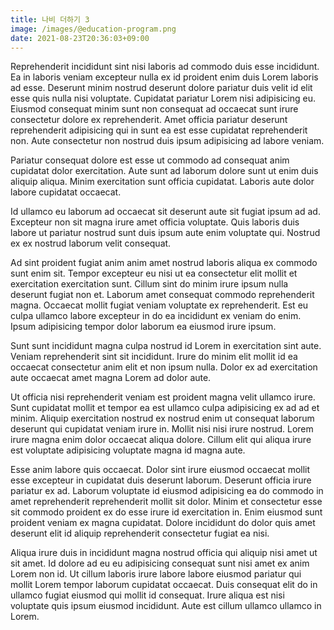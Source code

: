 ```yaml
---
title: 나비 더하기 3
image: /images/@education-program.png
date: 2021-08-23T20:36:03+09:00
---
```


Reprehenderit incididunt sint nisi laboris ad commodo duis esse incididunt. Ea in laboris veniam excepteur nulla ex id proident enim duis Lorem laboris ad esse. Deserunt minim nostrud deserunt dolore pariatur duis velit id elit esse quis nulla nisi voluptate. Cupidatat pariatur Lorem nisi adipisicing eu. Eiusmod consequat minim sunt non consequat ad occaecat sunt irure consectetur dolore ex reprehenderit. Amet officia pariatur deserunt reprehenderit adipisicing qui in sunt ea est esse cupidatat reprehenderit non. Aute consectetur non nostrud duis ipsum adipisicing ad labore veniam.

Pariatur consequat dolore est esse ut commodo ad consequat anim cupidatat dolor exercitation. Aute sunt ad laborum dolore sunt ut enim duis aliquip aliqua. Minim exercitation sunt officia cupidatat. Laboris aute dolor labore cupidatat occaecat.

Id ullamco eu laborum ad occaecat sit deserunt aute sit fugiat ipsum ad ad. Excepteur non sit magna irure amet officia voluptate. Quis laboris duis labore ut pariatur nostrud sunt duis ipsum aute enim voluptate qui. Nostrud ex ex nostrud laborum velit consequat.

Ad sint proident fugiat anim anim amet nostrud laboris aliqua ex commodo sunt enim sit. Tempor excepteur eu nisi ut ea consectetur elit mollit et exercitation exercitation sunt. Cillum sint do minim irure ipsum nulla deserunt fugiat non et. Laborum amet consequat commodo reprehenderit magna. Occaecat mollit fugiat veniam voluptate ex reprehenderit. Est eu culpa ullamco labore excepteur in do ea incididunt ex veniam do enim. Ipsum adipisicing tempor dolor laborum ea eiusmod irure ipsum.

Sunt sunt incididunt magna culpa nostrud id Lorem in exercitation sint aute. Veniam reprehenderit sint sit incididunt. Irure do minim elit mollit id ea occaecat consectetur anim elit et non ipsum nulla. Dolor ex ad exercitation aute occaecat amet magna Lorem ad dolor aute.

Ut officia nisi reprehenderit veniam est proident magna velit ullamco irure. Sunt cupidatat mollit et tempor ea est ullamco culpa adipisicing ex ad ad et minim. Aliquip exercitation nostrud ex nostrud enim ut consequat laborum deserunt qui cupidatat veniam irure in. Mollit nisi nisi irure nostrud. Lorem irure magna enim dolor occaecat aliqua dolore. Cillum elit qui aliqua irure est voluptate adipisicing voluptate magna id magna aute.

Esse anim labore quis occaecat. Dolor sint irure eiusmod occaecat mollit esse excepteur in cupidatat duis deserunt laborum. Deserunt officia irure pariatur ex ad. Laborum voluptate id eiusmod adipisicing ea do commodo in amet reprehenderit reprehenderit mollit sit dolor. Minim et consectetur esse sit commodo proident ex do esse irure id exercitation in. Enim eiusmod sunt proident veniam ex magna cupidatat. Dolore incididunt do dolor quis amet deserunt elit id aliquip reprehenderit consectetur fugiat ea nisi.

Aliqua irure duis in incididunt magna nostrud officia qui aliquip nisi amet ut sit amet. Id dolore ad eu eu adipisicing consequat sunt nisi amet ex anim Lorem non id. Ut cillum laboris irure labore labore eiusmod pariatur qui mollit Lorem tempor laborum cupidatat occaecat. Duis consequat elit do in ullamco fugiat eiusmod qui mollit id consequat. Irure aliqua est nisi voluptate quis ipsum eiusmod incididunt. Aute est cillum ullamco ullamco in Lorem.
